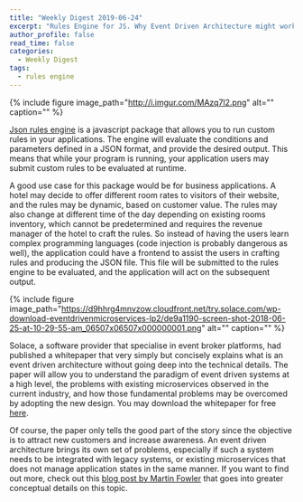 ```yaml
---
title: "Weekly Digest 2019-06-24"
excerpt: "Rules Engine for JS. Why Event Driven Architecture might work for you."
author_profile: false
read_time: false
categories:
  - Weekly Digest
tags:
  - rules engine
---
```


{% include figure image_path="http://i.imgur.com/MAzq7l2.png" alt="" caption="" %}

[Json rules engine](https://www.npmjs.com/package/json-rules-engine) is a javascript package that allows you to run custom rules in your applications. The engine will evaluate the conditions and parameters defined in a JSON format, and provide the desired output. This means that while your program is running, your application users may submit custom rules to be evaluated at runtime. 

A good use case for this package would be for business applications. A hotel may decide to offer different room rates to visitors of their website, and the rules may be dynamic, based on customer value. The rules may also change at different time of the day depending on existing rooms inventory, which cannot be predetermined and requires the revenue manager of the hotel to craft the rules. So instead of having the users learn complex programming languages (code injection is probably dangerous as well), the application could have a frontend to assist the users in crafting rules and producing the JSON file. This file will be submitted to the rules engine to be evaluated, and the application will act on the subsequent output.


{% include figure image_path="https://d9hhrg4mnvzow.cloudfront.net/try.solace.com/wp-download-eventdrivenmicroservices-lp2/de9a1190-screen-shot-2018-06-25-at-10-29-55-am_06507x06507x000000001.png" alt="" caption="" %}

Solace, a software provider that specialise in event broker platforms, had published a whitepaper that very simply but concisely explains what is an event driven architecture without going deep into the technical details. The paper will allow you to understand the paradigm of event driven systems at a high level, the problems with existing microservices observed in the current industry, and how those fundamental problems may be overcomed by adopting the new design. You may download the whitepaper for free [here](https://try.solace.com/wp-download-eventdrivenmicroservices-lp2/).

Of course, the paper only tells the good part of the story since the objective is to attract new customers and increase awareness. An event driven architecture brings its own set of problems, especially if such a system needs to be integrated with legacy systems, or existing microservices that does not manage application states in the same manner. If you want to find out more, check out this [blog post by Martin Fowler](https://martinfowler.com/eaaDev/EventSourcing.html) that goes into greater conceptual details on this topic.